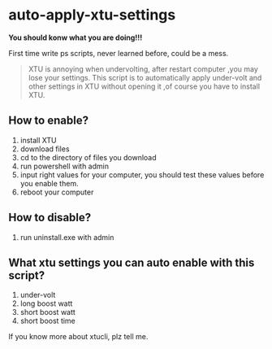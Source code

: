 # auto-apply-xtu-settings
**You should konw what you are doing!!!**

First time write ps scripts, never learned before, could be a mess.

>XTU is annoying when undervolting, after restart computer ,you may lose your settings.
>This script is to automatically apply under-volt and other settings in XTU without opening it ,of course you have to install XTU. 



## How to enable?
1. install XTU
2. download files
3. cd to the directory of files you download 
4. run powershell with admin 
5. input right values for your computer, you should test these values before you enable them.
6. reboot your computer

## How to disable?
1. run uninstall.exe with admin

## What xtu settings you can auto enable with this script?
1. under-volt
2. long boost watt
3. short boost watt
4. short boost time


If you know more about xtucli, plz tell me.
